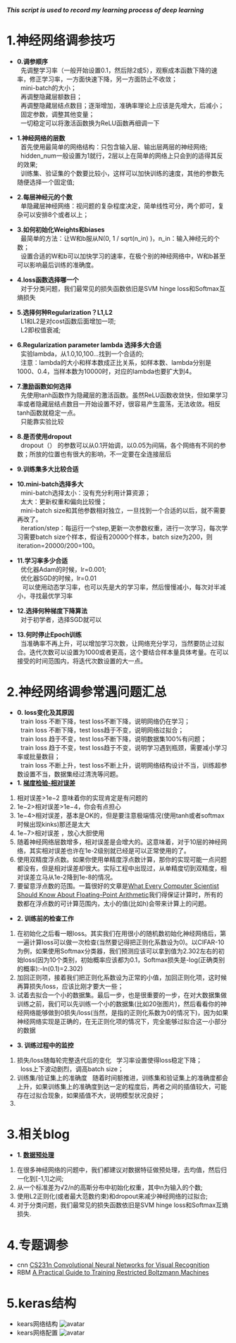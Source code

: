 ##### This script is used to record my learning process of deep learning
# 1.神经网络调参技巧
-  **0.调参顺序** <br/>
   &nbsp;&nbsp;先调整学习率（一般开始设置0.1，然后除2或5），观察成本函数下降的速率，修正学习率，一方面快速下降，另一方面防止不收敛；<br/>
   &nbsp;&nbsp;mini-batch的大小；<br/>
   &nbsp;&nbsp;再调整隐藏层额数目；<br/>
   &nbsp;&nbsp;再调整隐藏层结点数目；逐渐增加，准确率理论上应该是先增大，后减小；<br/>
   &nbsp;&nbsp;固定参数，调整其他变量；<br/>
   &nbsp;&nbsp;一切稳定可以将激活函数换为ReLU函数再细调一下<br/>
- **1.神经网络的层数** <br/>
  &nbsp;&nbsp;首先使用最简单的网络结构：只包含输入层、输出层两层的神经网络;
  &nbsp;&nbsp;hidden_num一般设置为1就行，2层以上在简单的网络上只会到的适得其反的效果;<br/>
  &nbsp;&nbsp;训练集、验证集的个数要比较小，这样可以加快训练的速度，其他的参数先随便选择一个固定值; <br/>
- **2.每层神经元的个数** <br/>
  &nbsp;&nbsp;单隐藏层神经网络：视问题的复杂程度决定，简单线性可分，两个即可，复杂可以安排8个或者以上；<br/>
  
- **3.如何初始化Weights和biases** <br/>
  &nbsp;&nbsp;最简单的方法：让W和b服从N(0, 1 / sqrt(n_in) )，n_in：输入神经元的个数；<br/>
  &nbsp;&nbsp;设置合适的W和b可以加快学习的速率，在极个别的神经网络中，W和b甚至可以影响最后训练的准确度。<br/>
- **4.loss函数选择哪一个**  <br/>
  &nbsp;&nbsp;对于分类问题，我们最常见的损失函数依旧是SVM hinge loss和Softmax互熵损失<br/>
- **5.选择何种Regularization？L1,L2**  <br/>
  &nbsp;&nbsp;L1和L2是对cost函数后面增加一项; <br/> 
  &nbsp;&nbsp;L2即权值衰减; <br/> 
- **6.Regularization parameter lambda 选择多大合适**  <br/>
  &nbsp;&nbsp;实验lambda，从1.0,10,100…找到一个合适的; <br/>
  &nbsp;&nbsp;注意：lambda的大小和样本数成正比关系，如样本数、lambda分别是1000、0.4，当样本数为10000时，对应的lambda也要扩大到4。 <br/>
- **7.激励函数如何选择**  <br/>
  &nbsp;&nbsp;先使用tanh函数作为隐藏层的激活函数。虽然ReLU函数收敛快，但如果学习率或者隐藏层结点数目一开始设置不好，很容易产生震荡，无法收敛。相反tanh函数就稳定一点。 <br/>
  &nbsp;&nbsp;只能靠实验比较 <br/>
- **8.是否使用dropout** <br/>
  &nbsp;&nbsp;dropout（） 的参数可以从0.1开始调，以0.05为间隔，各个网络有不同的参数；所放的位置也有很大的影响，不一定要在全连接层后<br/>
- **9.训练集多大比较合适**  <br/>
- **10.mini-batch选择多大**  <br/>
  &nbsp;&nbsp;mini-batch选择太小：没有充分利用计算资源；<br/>
  &nbsp;&nbsp;太大：更新权重和偏向比较慢；<br/>
  &nbsp;&nbsp;mini-batch size和其他参数相对独立，一旦找到一个合适的以后，就不需要再改了。 <br/>
  &nbsp;&nbsp;iteration/step：每运行一个step,更新一次参数权重，进行一次学习，每次学习需要batch size个样本，假设有20000个样本，batch size为200，则 iteration=20000/200=100。 <br/>
- **11.学习率多少合适** <br/>
  &nbsp;&nbsp;优化器Adam的时候，lr=0.001; <br/>
  &nbsp;&nbsp;优化器SGD的时候，lr=0.01 <br/>
  &nbsp;&nbsp; 可以使用动态学习率，也可以先是大的学习率，然后慢慢减小，每次对半减小，寻找最优学习率
- **12.选择何种梯度下降算法**  <br/>
  &nbsp;&nbsp;对于初学者，选择SGD就可以
- **13.何时停止Epoch训练** <br/>
  &nbsp;&nbsp;当准确率不再上升，可以增加学习次数，让网络充分学习，当然要防止过拟合。迭代次数可以设置为1000或者更高，这个要结合样本量具体考量。在可以接受的时间范围内，将迭代次数设置的大一点。 <br/>
  
# 2.神经网络调参常遇问题汇总
-  **0. loss变化及其原因** <br/>
&nbsp;&nbsp;train loss 不断下降，test loss不断下降，说明网络仍在学习；<br/>
&nbsp;&nbsp;train loss 不断下降，test loss趋于不变，说明网络过拟合；<br/>
&nbsp;&nbsp;train loss 趋于不变，test loss不断下降，说明数据集100%有问题；<br/>
&nbsp;&nbsp;train loss 趋于不变，test loss趋于不变，说明学习遇到瓶颈，需要减小学习率或批量数目；<br/>
&nbsp;&nbsp;train loss 不断上升，test loss不断上升，说明网络结构设计不当，训练超参数设置不当，数据集经过清洗等问题。<br/>
-  **1. [梯度检验-相对误差](https://blog.csdn.net/han_xiaoyang/article/details/50521064)** <br/>
1. 相对误差>1e−2  意味着你的实现肯定是有问题的
2. 1e−2>相对误差>1e−4，你会有点担心
3. 1e−4>相对误差，基本是OK的，但是要注意极端情况(使用tanh或者softmax时候出现kinks)那还是太大
4. 1e−7>相对误差 ，放心大胆使用
5. 随着神经网络层数增多，相对误差是会增大的。这意味着，对于10层的神经网络，其实相对误差也许在1e-2级别就已经是可以正常使用的了。
6. 使用双精度浮点数。如果你使用单精度浮点数计算，那你的实现可能一点问题都没有，但是相对误差却很大。实际工程中出现过，从单精度切到双精度，相对误差立马从1e-2降到1e-8的情况。
7. 要留意浮点数的范围。一篇很好的文章是[What Every Computer Scientist Should Know About Floating-Point Arithmetic](http://docs.oracle.com/cd/E19957-01/806-3568/ncg_goldberg.html)我们得保证计算时，所有的数都在浮点数的可计算范围内，太小的值(比如h)会带来计算上的问题。

-  **2. 训练前的检查工作** <br/>
1. 在初始化之后看一眼loss。其实我们在用很小的随机数初始化神经网络后，第一遍计算loss可以做一次检查(当然要记得把正则化系数设为0)。以CIFAR-10为例，如果使用Softmax分类器，我们预测应该可以拿到值为2.302左右的初始loss(因为10个类别，初始概率应该都为0.1，Softmax损失是-log(正确类别的概率):-ln(0.1)=2.302)
2. 加回正则项，接着我们把正则化系数设为正常的小值，加回正则化项，这时候再算损失/loss，应该比刚才要大一些；
3. 试着去拟合一个小的数据集。最后一步，也是很重要的一步，在对大数据集做训练之前，我们可以先训练一个小的数据集(比如20张图片)，然后看看你的神经网络能够做到0损失/loss(当然，是指的正则化系数为0的情况下)，因为如果神经网络实现是正确的，在无正则化项的情况下，完全能够过拟合这一小部分的数据

-  **3. 训练过程中的监控** <br/>
1. 损失/loss随每轮完整迭代后的变化
 &nbsp;&nbsp;学习率设置使得loss稳定下降；<br/>
 &nbsp;&nbsp;loss上下波动剧烈，调高batch size；<br/>
2. 训练集/验证集上的准确度
 &nbsp;&nbsp;随着时间额推进，训练集和验证集上的准确度都会上升，如果训练集上的准确度到达一定的程度后，两者之间的插值较大，可能存在过拟合现象，如果插值不大，说明模型状况良好；<br/>
3. 

# 3.相关blog
-  **1. [数据预处理](https://blog.csdn.net/han_xiaoyang/article/details/50451460)** <br/>
1. 在很多神经网络的问题中，我们都建议对数据特征做预处理，去均值，然后归一化到[-1,1]之间;
2. 从一个标准差为√2/n的高斯分布中初始化权重，其中n为输入的个数;
3. 使用L2正则化(或者最大范数约束)和dropout来减少神经网络的过拟合;
4. 对于分类问题，我们最常见的损失函数依旧是SVM hinge loss和Softmax互熵损失.


# 4.专题调参
- cnn [CS231n Convolutional Neural Networks for Visual Recognition](http://cs231n.github.io/neural-networks-2/#init)
- RBM [A Practical Guide to Training Restricted Boltzmann Machines](http://www.trade2win.com/boards/attachments/trading-software/96700d1290910624-3rd-generation-nn-deep-learning-deep-belief-nets-restricted-boltzmann-machines-practical-guide-training-rbm.pdf)


# 5.keras结构
- kears网络结构
![avatar](/images/keras1.jpg)
- kears网络配置
![avatar](/images/keras2.jpg)
